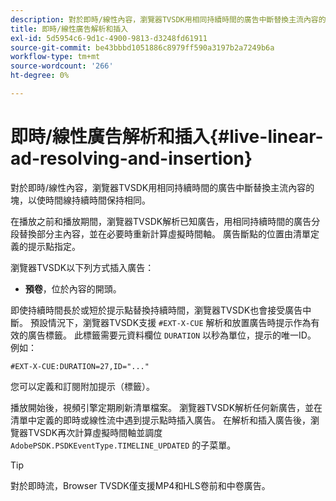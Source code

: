 ```yaml
---
description: 對於即時/線性內容，瀏覽器TVSDK用相同持續時間的廣告中斷替換主流內容的塊，以使時間線持續時間保持相同。
title: 即時/線性廣告解析和插入
exl-id: 5d5954c6-9d1c-4900-9813-d3248fd61911
source-git-commit: be43bbbd1051886c8979ff590a3197b2a7249b6a
workflow-type: tm+mt
source-wordcount: '266'
ht-degree: 0%

---
```


# 即時/線性廣告解析和插入{#live-linear-ad-resolving-and-insertion}

對於即時/線性內容，瀏覽器TVSDK用相同持續時間的廣告中斷替換主流內容的塊，以使時間線持續時間保持相同。

在播放之前和播放期間，瀏覽器TVSDK解析已知廣告，用相同持續時間的廣告分段替換部分主內容，並在必要時重新計算虛擬時間軸。 廣告斷點的位置由清單定義的提示點指定。

瀏覽器TVSDK以下列方式插入廣告：

* **預卷**，位於內容的開頭。

即使持續時間長於或短於提示點替換持續時間，瀏覽器TVSDK也會接受廣告中斷。 預設情況下，瀏覽器TVSDK支援 `#EXT-X-CUE` 解析和放置廣告時提示作為有效的廣告標籤。 此標籤需要元資料欄位 `DURATION` 以秒為單位，提示的唯一ID。 例如：

```
#EXT-X-CUE:DURATION=27,ID="..."
```

您可以定義和訂閱附加提示（標籤）。

播放開始後，視頻引擎定期刷新清單檔案。 瀏覽器TVSDK解析任何新廣告，並在清單中定義的即時或線性流中遇到提示點時插入廣告。 在解析和插入廣告後，瀏覽器TVSDK再次計算虛擬時間軸並調度 `AdobePSDK.PSDKEventType.TIMELINE_UPDATED` 的子菜單。

>[!TIP]
>
>對於即時流，Browser TVSDK僅支援MP4和HLS卷前和中卷廣告。
